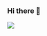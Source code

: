 ### Hi there 👋

<img src="https://cdn.jsdelivr.net/gh/devicons/devicon/icons/html5/html5-plain.svg" />
